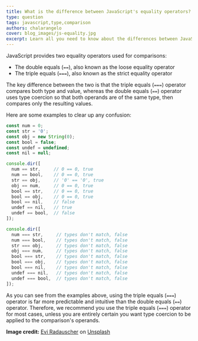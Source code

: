 ```yaml
---
title: What is the difference between JavaScript's equality operators?
type: question
tags: javascript,type,comparison
authors: chalarangelo
cover: blog_images/js-equality.jpg
excerpt: Learn all you need to know about the differences between JavaScript's double equals and triple equals operators.
---
```


JavaScript provides two equality operators used for comparisons:

- The double equals (`==`), also known as the loose equality operator
- The triple equals (`===`), also known as the strict equality operator

The key difference between the two is that the triple equals (`===`) operator compares both type and value, whereas the double equals (`==`) operator uses type coercion so that both operands are of the same type, then compares only the resulting values.

Here are some examples to clear up any confusion:

```js
const num = 0;
const str = '0';
const obj = new String(0);
const bool = false;
const undef = undefined;
const nil = null;

console.dir([
  num == str,     // 0 == 0, true
  num == bool,    // 0 == 0, true
  str == obj,     // '0' == '0', true
  obj == num,     // 0 == 0, true
  bool == str,    // 0 == 0, true
  bool == obj,    // 0 == 0, true
  bool == nil,    // false
  undef == nil,   // true
  undef == bool,  // false
]);

console.dir([
  num === str,     // types don't match, false
  num === bool,    // types don't match, false
  str === obj,     // types don't match, false
  obj === num,     // types don't match, false
  bool === str,    // types don't match, false
  bool === obj,    // types don't match, false
  bool === nil,    // types don't match, false
  undef === nil,   // types don't match, false
  undef === bool,  // types don't match, false
]);
```

As you can see from the examples above, using the triple equals (`===`) operator is far more predictable and intuitive than the double equals (`==`) operator. Therefore, we recommend you use the triple equals (`===`) operator for most cases, unless you are entirely certain you want type coercion to be applied to the comparison's operands.

**Image credit:** [Evi Radauscher](https://unsplash.com/@eviradauscher?utm_source=unsplash&utm_medium=referral&utm_content=creditCopyText) on [Unsplash](https://unsplash.com/s/photos/code?utm_source=unsplash&utm_medium=referral&utm_content=creditCopyText)
